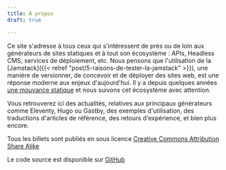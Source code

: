 ```yaml
---
title: À propos
draft: true

---
```

Ce site s'adresse à tous ceux qui s'intéressent de près ou de loin aux générateurs de sites statiques et à tout son écosystème : APIs, Headless CMS, services de déploiement, etc. Nous pensons que l'utilisation de la [Jamstack]({{< relref "post/5-raisons-de-tester-la-jamstack" >}}), une
manière de versionner, de concevoir et de déployer des sites web, est une
réponse moderne aux enjeux d'aujourd'hui. Il y a depuis quelques années
[une mouvance statique](https://frank.taillandier.me/2016/03/08/les-gestionnaires-de-contenu-statique/)
et nous suivons cet écosystème avec attention.

Vous retrouverez ici des actualités, relatives aux principaux générateurs comme
Eleventy, Hugo ou Gastby, des exemples d'utilisation, des traductions d'articles
de référence, des retours d'expérience, et bien plus encore.

Tous les billets sont publiés en sous licence
[Creative Commons Attribution Share Alike](https://creativecommons.org/licenses/by-sa/4.0/)

Le code source est disponible sur
[GitHub](https://github.com/jamstatic/jamstatic-fr)